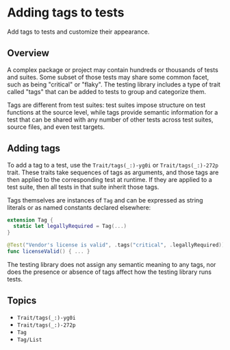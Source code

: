 # Adding tags to tests

<!--
This source file is part of the Swift.org open source project

Copyright (c) 2023 Apple Inc. and the Swift project authors
Licensed under Apache License v2.0 with Runtime Library Exception

See https://swift.org/LICENSE.txt for license information
See https://swift.org/CONTRIBUTORS.txt for Swift project authors
-->

Add tags to tests and customize their appearance.

## Overview

A complex package or project may contain hundreds or thousands of tests and
suites. Some subset of those tests may share some common facet, such as being
"critical" or "flaky". The testing library includes a type of trait called
"tags" that can be added to tests to group and categorize them.

Tags are different from test suites: test suites impose structure on test
functions at the source level, while tags provide semantic information for a
test that can be shared with any number of other tests across test suites,
source files, and even test targets.

## Adding tags

To add a tag to a test, use the ``Trait/tags(_:)-yg0i`` or
``Trait/tags(_:)-272p`` trait. These traits take sequences of tags as arguments,
and those tags are then applied to the corresponding test at runtime. If they
are applied to a test suite, then all tests in that suite inherit those tags.

Tags themselves are instances of ``Tag`` and can be expressed as string literals
or as named constants declared elsewhere:

```swift
extension Tag {
  static let legallyRequired = Tag(...)
}

@Test("Vendor's license is valid", .tags("critical", .legallyRequired))
func licenseValid() { ... }
```

The testing library does not assign any semantic meaning to any tags, nor does
the presence or absence of tags affect how the testing library runs tests.

## Topics

- ``Trait/tags(_:)-yg0i``
- ``Trait/tags(_:)-272p``
- ``Tag``
- ``Tag/List``
